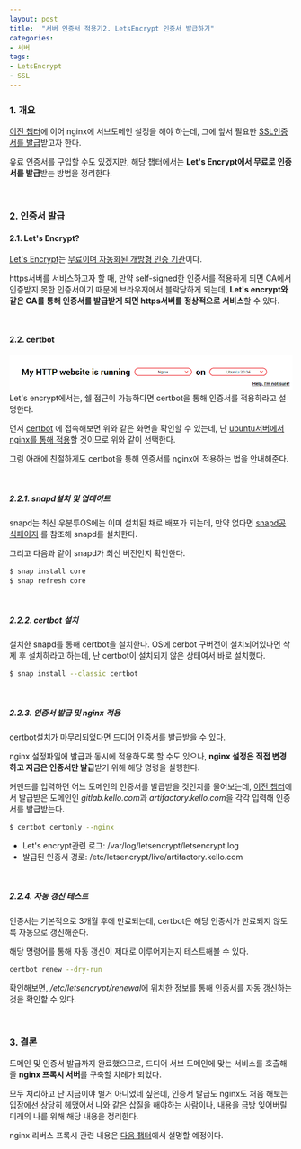 ```yaml
---
layout: post
title:  "서버 인증서 적용기2. LetsEncrypt 인증서 발급하기"
categories:
- 서버
tags:
- LetsEncrypt
- SSL
---
```


### 1. 개요
[이전 챕터](/git/aws/2021/09/17/gitlab-ssl-1.html)에 이어 nginx에 서브도메인 설정을 해야 하는데,
그에 앞서 필요한 <ins>SSL인증서를 발급</ins>받고자 한다.

유료 인증서를 구입할 수도 있겠지만, 해당 챕터에서는 **Let's Encrypt에서 무료로 인증서를 발급**받는 방법을 정리한다.

<br/>

### 2. 인증서 발급
#### 2.1. Let's Encrypt?
[Let's Encrypt](https://letsencrypt.org/ko/)는 <ins>무료이며 자동화된 개방형 인증 기관</ins>이다.

https서버를 서비스하고자 할 때, 만약 self-signed한 인증서를 적용하게 되면 CA에서 인증받지 못한 인증서이기 때문에
브라우저에서 블락당하게 되는데, **Let's encrypt와 같은 CA를 통해 인증서를 발급받게 되면 
https서버를 정상적으로 서비스**할 수 있다.

<br/>

#### 2.2. certbot
![lets-encrypt1](/assets/images/git/letsencrypt-1.png)
Let's encrypt에서는, 쉘 접근이 가능하다면 certbot을 통해 인증서를 적용하라고 설명한다.

먼저 [certbot](https://certbot.eff.org/) 에 접속해보면 위와 같은 화면을 확인할 수 있는데,
난 <ins>ubuntu서버에서 nginx를 통해 적용</ins>할 것이므로 위와 같이 선택한다.

그럼 아래에 친절하게도 certbot을 통해 인증서를 nginx에 적용하는 법을 안내해준다.

<br/>

##### 2.2.1. snapd설치 및 업데이트
snapd는 최신 우분투OS에는 이미 설치된 채로 배포가 되는데, 
만약 없다면 [snapd공식페이지](https://snapcraft.io/docs/installing-snapd) 를 참조해 snapd를 설치한다.

그리고 다음과 같이 snapd가 최신 버전인지 확인한다.
```bash
$ snap install core
$ snap refresh core
```

<br/>

##### 2.2.2. certbot 설치
설치한 snapd를 통해 certbot을 설치한다.
OS에 cerbot 구버전이 설치되어있다면 삭제 후 설치하라고 하는데, 난 certbot이 설치되지 않은 상태여서 바로 설치했다.
```bash
$ snap install --classic certbot
```

<br/>

##### 2.2.3. 인증서 발급 및 nginx 적용
certbot설치가 마무리되었다면 드디어 인증서를 발급받을 수 있다.

nginx 설정파일에 발급과 동시에 적용하도록 할 수도 있으나,
**nginx 설정은 직접 변경하고 지금은 인증서만 발급**받기 위해 해당 명령을 실행한다.

커맨드를 입력하면 어느 도메인의 인증서를 발급받을 것인지를 물어보는데, 
[이전 챕터](/git/aws/2021/09/17/gitlab-ssl-1.html)에서 발급받은 도메인인 <var>gitlab.kello.com</var>과
<var>artifactory.kello.com</var>을 각각 입력해 인증서를 발급받는다.
```bash
$ certbot certonly --nginx
```

- Let's encrypt관련 로그: /var/log/letsencrypt/letsencrypt.log
- 발급된 인증서 경로: /etc/letsencrypt/live/artifactory.kello.com

<br/>


##### 2.2.4. 자동 갱신 테스트
인증서는 기본적으로 3개월 후에 만료되는데, certbot은 해당 인증서가 만료되지 않도록 자동으로 갱신해준다.

해당 명령어를 통해 자동 갱신이 제대로 이루어지는지 테스트해볼 수 있다.
```bash
certbot renew --dry-run
```
확인해보면, <var>/etc/letsencrypt/renewal</var>에 위치한 정보를 통해 인증서를 자동 갱신하는 것을 확인할 수 있다.

<br/>

### 3. 결론
도메인 및 인증서 발급까지 완료했으므로, 드디어 서브 도메인에 맞는 서비스를 호출해줄 **nginx 프록시 서버**를 구축할 차례가 되었다.

모두 처리하고 난 지금이야 별거 아니었네 싶은데, 인증서 발급도 nginx도 처음 해보는 입장에선 상당히 헤맸어서
나와 같은 삽질을 해야하는 사람이나, 내용을 금방 잊어버릴 미래의 나를 위해 해당 내용을 정리한다.

nginx 리버스 프록시 관련 내용은 [다음 챕터](/git/nginx/2021/09/17/gitlab-ssl-3.html)에서 설명할 예정이다.

